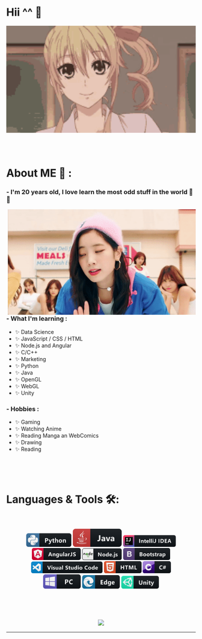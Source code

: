 # Hii ^^ 👋

<div align="center">
<img hight="300" width="700" alt="GIF" align="center" src="./assets/hello.gif">
</div>

</br>
</br>
</br>


# About ME 💬 :

### - I'm 20 years old, I love learn the most odd stuff in the world 👻👀

<img hight="400" width="500" alt="GIF" align="right" src="./assets/bump.gif">

### - What I'm learning :
- ✨ Data Science
- ✨ JavaScript / CSS / HTML
- ✨ Node.js and Angular
- ✨ C/C++
- ✨ Marketing
- ✨ Python
- ✨ Java
- ✨ OpenGL
- ✨ WebGL
- ✨ Unity

### - Hobbies : 
- ✨ Gaming
- ✨ Watching Anime
- ✨ Reading Manga an WebComics
- ✨ Drawing
- ✨ Reading

</br>
</br>
</br>

# Languages & Tools  🛠:
</br>

<p align="center">

<img src="./assets/icons/python.png" alt="python" width="120" hight="50">
<img src="./assets/icons/java.png" alt="java"  width="130" hight="50">
<img src="./assets/icons/intellij.png" alt="intellij"  width="140" hight="50">
<img src="./assets/icons/angular.png" alt="angular"  width="130" hight="50">
<img src="./assets/icons/nodejs.png" alt="nodejs"  width="105" hight="50">
<img src="./assets/icons/bootstrap.png" alt="bootstrap"  width="125" hight="50">
</br>
<img src="./assets/icons/visualstudio_code.png" alt="visualstudio_code" width="190" hight="40">
<img src="./assets/icons/html.png" alt="html" width="100" hight="50">
<img src="./assets/icons/csharp.png" alt="csharp" width="75" hight="50">
</br>
<img src="./assets/icons/pc.png" alt="pc" width="100" hight="50">
<img src="./assets/icons/edge.png" alt="edge" width="100" hight="50">
<img src="./assets/icons/unity.png" alt="unity" width="100" hight="50">
</p>
</br>
</br>
</br>


<!--
# Contact Me :

<p>
 </br>

<img hight="320" width="450" align="right" alt="GIF" src="./assets/93195.gif">

If you want to reach out to me about anything, be it some doubt or just to hangout and talk or want to game together just ping me 😉.
<a href="https://www.linkedin.com/in/ashutosh-saxena-7b326817b/">
  <img align="left" alt="Linkedin" width="150" hight="100" src="./assets/icons/linkedin.png" />
</br>
</br>
</br>
</a>
<a href="https://www.reddit.com/user/X_Ashutosh_X">
  <img align="left" alt=" Reddit" width="130" hight="100" src="./assets/icons/reddit.png" />
</a>
<a href="https://steamcommunity.com/profiles/76561198182224539/">
  <img align="left" alt="Steam" width="130" hight="100" src="./assets/icons/steam.png" />
</a>
 </p>
 -->
 
 <p align="center" >  
  <a href="https://github.com/anuraghazra/github-readme-stats"> 
<img  src="https://github-readme-stats.vercel.app/api?username=Hana897TRX&show_icons=true&theme=radical"/>
  </a>
  </p>

*************

</br>
</br>
</br>
</br>
</br>
</br>
</br>
